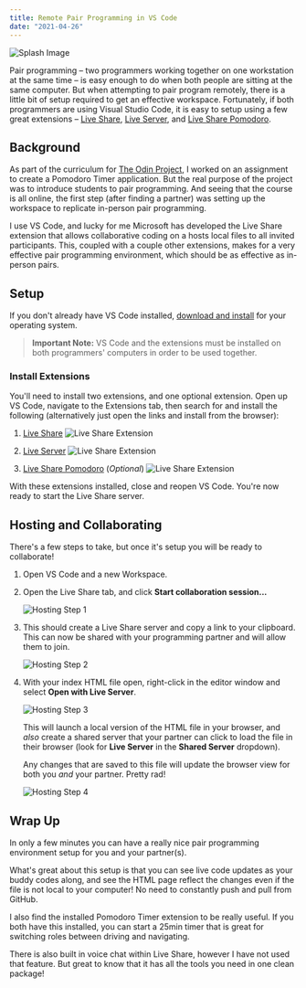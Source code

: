 ```yaml
---
title: Remote Pair Programming in VS Code
date: "2021-04-26"
---
```


![Splash Image](./splash.png)

Pair programming – two programmers working together on one workstation at the same time – is easy enough to do when both people are sitting at the same computer. But when attempting to pair program remotely, there is a little bit of setup required to get an effective workspace. Fortunately, if both programmers are using Visual Studio Code, it is easy to setup using a few great extensions – [Live Share][live_share], [Live Server][live_server], and [Live Share Pomodoro][ls_pomodoro].

## Background
As part of the curriculum for [The Odin Project](https://www.theodinproject.com), I worked on an assignment to create a Pomodoro Timer application. But the real purpose of the project was to introduce students to pair programming. And seeing that the course is all online, the first step (after finding a partner) was setting up the workspace to replicate in-person pair programming.

I use VS Code, and lucky for me Microsoft has developed the Live Share extension that allows collaborative coding on a hosts local files to all invited participants. This, coupled with a couple other extensions, makes for a very effective pair programming environment, which should be as effective as in-person pairs.

## Setup
If you don't already have VS Code installed, [download and install](https://code.visualstudio.com/download) for your operating system.

> **Important Note:**
> VS Code and the extensions must be installed on both programmers' computers in order to be used together.

### Install Extensions

You'll need to install two extensions, and one optional extension. Open up VS Code, navigate to the Extensions tab, then search for and install the following (alternatively just open the links and install from the browser):

1. [Live Share][live_share]
![Live Share Extension](live-share-ext.png)

1. [Live Server][live_server]
![Live Share Extension](live-server-ext.png)

1. [Live Share Pomodoro][ls_pomodoro] (_Optional_)
![Live Share Extension](ls-pomodoro-ext.png)

With these extensions installed, close and reopen VS Code.
You're now ready to start the Live Share server.

## Hosting and Collaborating

There's a few steps to take, but once it's setup you will be ready to collaborate!

1. Open VS Code and a new Workspace.

1. Open the Live Share tab, and click **Start collaboration session...**

   ![Hosting Step 1](hosting-step-1.png)

1. This should create a Live Share server and copy a link to your clipboard. This can now be shared with your programming partner and will allow them to join.

   ![Hosting Step 2](hosting-step-2.png)

1. With your index HTML file open, right-click in the editor window and select **Open with Live Server**.

   ![Hosting Step 3](hosting-step-3.png)

   This will launch a local version of the HTML file in your browser, and _also_ create a shared server that your partner can click to load the file in their browser (look for **Live Server** in the **Shared Server** dropdown).

   Any changes that are saved to this file will update the browser view for both you _and_ your partner. Pretty rad!

   ![Hosting Step 4](hosting-step-4.png)

## Wrap Up

In only a few minutes you can have a really nice pair programming environment setup for you and your partner(s).

What's great about this setup is that you can see live code updates as your buddy codes along, and see the HTML page reflect the changes even if the file is not local to your computer! No need to constantly push and pull from GitHub.

I also find the installed Pomodoro Timer extension to be really useful. If you both have this installed, you can start a 25min timer that is great for switching roles between driving and navigating.

There is also built in voice chat within Live Share, however I have not used that feature. But great to know that it has all the tools you need in one clean package!



[live_share]: https://marketplace.visualstudio.com/items?itemName=MS-vsliveshare.vsliveshare
[live_server]: https://marketplace.visualstudio.com/items?itemName=ritwickdey.LiveServer
[ls_pomodoro]: https://marketplace.visualstudio.com/items?itemName=lostintangent.vsls-pomodoro

